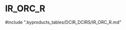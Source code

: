 # IR_ORC_R

<!-- ATTENTION : Ne pas supprimer ou modifier la ligne ci-dessous -->
#include ".byproducts_tables/DCIR_DCIRS/IR_ORC_R.md"
<!-- ATTENTION : Ne pas supprimer ou modifier la ligne ci-dessus -->
